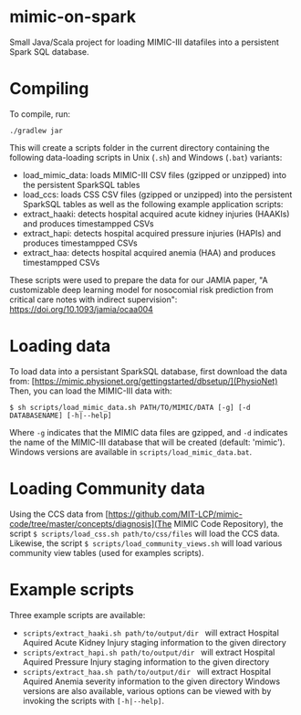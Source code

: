 # mimic-on-spark
Small Java/Scala project for loading MIMIC-III datafiles into a persistent Spark SQL database.

# Compiling
To compile, run:
```shell
./gradlew jar
```
This will create a scripts folder in the current directory containing the following data-loading scripts in Unix (`.sh`) and Windows (`.bat`) variants:
- load_mimic_data: loads MIMIC-III CSV files (gzipped or unzipped) into the persistent SparkSQL tables
- load_ccs: loads CSS CSV files (gzipped or unzipped) into the persistent SparkSQL tables
as well as the following example application scripts:
- extract_haaki: detects hospital acquired acute kidney injuries (HAAKIs) and produces timestampped CSVs
- extract_hapi: detects hospital acquired pressure injuries (HAPIs) and produces timestampped CSVs
- extract_haa: detects hospital acquired anemia (HAA) and produces timestampped CSVs

These scripts were used to prepare the data for our JAMIA paper, "A customizable deep learning model for nosocomial risk prediction from critical care notes with indirect supervision": https://doi.org/10.1093/jamia/ocaa004

# Loading data
To load data into a persistant SparkSQL database, first download the data from: [https://mimic.physionet.org/gettingstarted/dbsetup/](PhysioNet)
Then, you can load the MIMIC-III data with:
```shell
$ sh scripts/load_mimic_data.sh PATH/TO/MIMIC/DATA [-g] [-d DATABASENAME] [-h|--help]
```
Where `-g` indicates that the MIMIC data files are gzipped, and `-d` indicates the name of the MIMIC-III database that will be created (default: 'mimic').
Windows versions are available in `scripts/load_mimic_data.bat`.

# Loading Community data
Using the CCS data from [https://github.com/MIT-LCP/mimic-code/tree/master/concepts/diagnosis](The MIMIC Code Repository), the script
`$ scripts/load_css.sh path/to/css/files` will load the CCS data.
Likewise, the script
`$ scripts/load_community_views.sh` will load various community view tables (used for examples scripts).

# Example scripts
Three example scripts are available:
- `scripts/extract_haaki.sh path/to/output/dir ` will extract Hospital Aquired Acute Kidney Injury staging information to the given directory
- `scripts/extract_hapi.sh path/to/output/dir ` will extract Hospital Aquired Pressure Injury staging information to the given directory
- `scripts/extract_haa.sh path/to/output/dir ` will extract Hospital Aquired Anemia severity information to the given directory
Windows versions are also available, various options can be viewed with by invoking the scripts with `[-h|--help]`.
